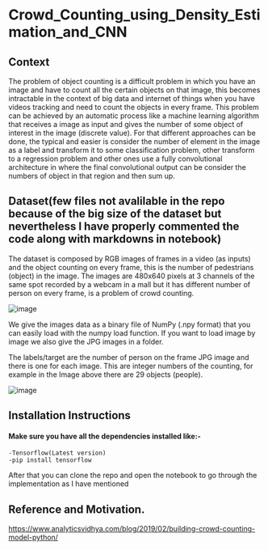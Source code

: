 # Crowd_Counting_using_Density_Estimation_and_CNN
## Context
The problem of object counting is a difficult problem in which you have an image and have to count all the certain objects on that image, this becomes intractable in the context of big data and internet of things when you have videos tracking and need to count the objects in every frame. This problem can be achieved by an automatic process like a machine learning algorithm that receives a image as input and gives the number of some object of interest in the image (discrete value). For that different approaches can be done, the typical and easier is consider the number of element in the image as a label and transform it to some classification problem, other transform to a regression problem and other ones use a fully convolutional architecture in where the final convolutional output can be consider the numbers of object in that region and then sum up.


## Dataset(few files not avalilable in the repo because of the big size of the dataset but nevertheless I have properly commented the code along with markdowns in notebook)
The dataset is composed by RGB images of frames in a video (as inputs) and the object counting on every frame, this is the number of pedestrians (object) in the image. The images are 480x640 pixels at 3 channels of the same spot recorded by a webcam in a mall but it has different number of person on every frame, is a problem of crowd counting.

![image](https://user-images.githubusercontent.com/49801313/119560829-0e878680-bdc2-11eb-8c57-deb43d5da22d.png)
 


We give the images data as a binary file of NumPy (.npy format) that you can easily load with the numpy load function. If you want to load image by image we also give the JPG images in a folder.

The labels/target are the number of person on the frame JPG image and there is one for each image. This are integer numbers of the counting, for example in the Image above there are 29 objects (people).

![image](https://user-images.githubusercontent.com/49801313/119560850-1515fe00-bdc2-11eb-9b6b-26358b70edca.png)

## Installation Instructions

#### Make sure you have all the dependencies installed like:-

    -Tensorflow(Latest version)
    -pip install tensorflow
 
After that you can clone the repo and open the notebook to go through the implementation as I have mentioned 

## Reference and Motivation.
https://www.analyticsvidhya.com/blog/2019/02/building-crowd-counting-model-python/

 
